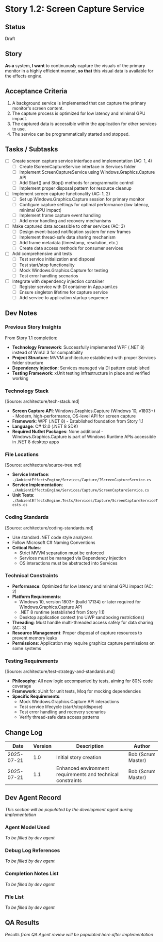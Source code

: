 # Story 1.2: Screen Capture Service

## Status
Draft

## Story
**As a** system,
**I want** to continuously capture the visuals of the primary monitor in a highly efficient manner,
**so that** this visual data is available for the effects engine.

## Acceptance Criteria
1. A background service is implemented that can capture the primary monitor's screen content.
2. The capture process is optimized for low latency and minimal GPU impact.
3. The captured data is accessible within the application for other services to use.
4. The service can be programmatically started and stopped.

## Tasks / Subtasks
- [ ] Create screen capture service interface and implementation (AC: 1, 4)
  - [ ] Create IScreenCaptureService interface in Services folder
  - [ ] Implement ScreenCaptureService using Windows.Graphics.Capture API
  - [ ] Add Start() and Stop() methods for programmatic control
  - [ ] Implement proper disposal pattern for resource cleanup
- [ ] Implement screen capture functionality (AC: 1, 2)
  - [ ] Set up Windows.Graphics.Capture session for primary monitor
  - [ ] Configure capture settings for optimal performance (low latency, minimal GPU impact)
  - [ ] Implement frame capture event handling
  - [ ] Add error handling and recovery mechanisms
- [ ] Make captured data accessible to other services (AC: 3)
  - [ ] Design event-based notification system for new frames
  - [ ] Implement thread-safe data sharing mechanism
  - [ ] Add frame metadata (timestamp, resolution, etc.)
  - [ ] Create data access methods for consumer services
- [ ] Add comprehensive unit tests
  - [ ] Test service initialization and disposal
  - [ ] Test start/stop functionality
  - [ ] Mock Windows.Graphics.Capture for testing
  - [ ] Test error handling scenarios
- [ ] Integrate with dependency injection container
  - [ ] Register service with DI container in App.xaml.cs
  - [ ] Ensure singleton lifetime for capture service
  - [ ] Add service to application startup sequence

## Dev Notes

### Previous Story Insights
From Story 1.1 completion:
- **Technology Framework**: Successfully implemented WPF (.NET 8) instead of WinUI 3 for compatibility
- **Project Structure**: MVVM architecture established with proper Services folder structure
- **Dependency Injection**: Services managed via DI pattern established
- **Testing Framework**: xUnit testing infrastructure in place and verified working

### Technology Stack
[Source: architecture/tech-stack.md]
- **Screen Capture API**: Windows.Graphics.Capture (Windows 10, v1803+) - Modern, high-performance, OS-level API for screen capture
- **Framework**: WPF (.NET 8) - Established foundation from Story 1.1
- **Language**: C# 12.0 (.NET 8 SDK)
- **Required NuGet Packages**: None additional - Windows.Graphics.Capture is part of Windows Runtime APIs accessible in .NET 8 desktop apps

### File Locations
[Source: architecture/source-tree.md]
- **Service Interface**: `./AmbientEffectsEngine/Services/Capture/IScreenCaptureService.cs`
- **Service Implementation**: `./AmbientEffectsEngine/Services/Capture/ScreenCaptureService.cs`  
- **Unit Tests**: `./AmbientEffectsEngine.Tests/Services/Capture/ScreenCaptureServiceTests.cs`

### Coding Standards
[Source: architecture/coding-standards.md]
- Use standard .NET code style analyzers
- Follow Microsoft C# Naming Conventions
- **Critical Rules**:
  - Strict MVVM separation must be enforced
  - Services must be managed via Dependency Injection
  - OS interactions must be abstracted into Services

### Technical Constraints
- **Performance**: Optimized for low latency and minimal GPU impact (AC: 2)
- **Platform Requirements**: 
  - Windows 10, version 1803+ (build 17134) or later required for Windows.Graphics.Capture API
  - .NET 8 runtime (established from Story 1.1)
  - Desktop application context (no UWP sandboxing restrictions)
- **Threading**: Must handle multi-threaded access safely for data sharing (AC: 3)
- **Resource Management**: Proper disposal of capture resources to prevent memory leaks
- **Permissions**: Application may require graphics capture permissions on some systems

### Testing Requirements
[Source: architecture/test-strategy-and-standards.md]
- **Philosophy**: All new logic accompanied by tests, aiming for 80% code coverage
- **Framework**: xUnit for unit tests, Moq for mocking dependencies
- **Specific Requirements**: 
  - Mock Windows.Graphics.Capture API interactions
  - Test service lifecycle (start/stop/dispose)
  - Test error handling and recovery scenarios
  - Verify thread-safe data access patterns

## Change Log
| Date | Version | Description | Author |
|------|---------|-------------|---------|
| 2025-07-21 | 1.0 | Initial story creation | Bob (Scrum Master) |
| 2025-07-21 | 1.1 | Enhanced environment requirements and technical constraints | Bob (Scrum Master) |

## Dev Agent Record
*This section will be populated by the development agent during implementation*

### Agent Model Used
*To be filled by dev agent*

### Debug Log References
*To be filled by dev agent*

### Completion Notes List
*To be filled by dev agent*

### File List
*To be filled by dev agent*

## QA Results
*Results from QA Agent review will be populated here after implementation*
